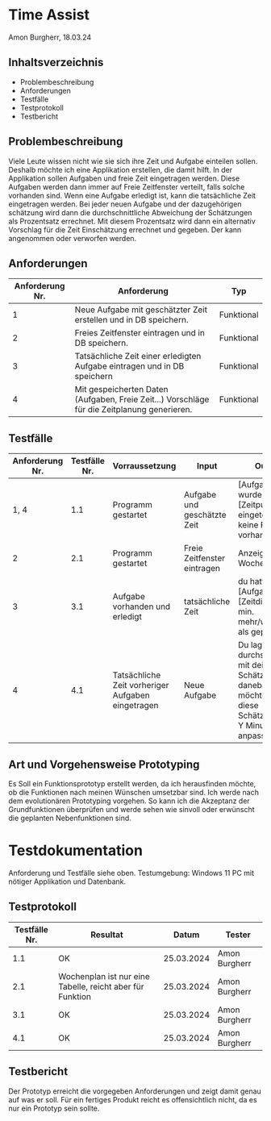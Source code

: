 # Time Assist
Amon Burgherr, 18.03.24
## Inhaltsverzeichnis
- Problembeschreibung
- Anforderungen
- Testfälle
- Testprotokoll
- Testbericht

## Problembeschreibung
Viele Leute wissen nicht wie sie sich ihre Zeit und Aufgabe einteilen sollen. Deshalb möchte ich eine Applikation erstellen, die damit hilft. In der Applikation sollen Aufgaben und freie Zeit eingetragen werden. Diese Aufgaben werden dann immer auf Freie Zeitfenster verteilt, falls solche vorhanden sind. Wenn eine Aufgabe erledigt ist, kann die tatsächliche Zeit eingetragen werden. Bei jeder neuen Aufgabe und der dazugehörigen schätzung wird dann die durchschnittliche Abweichung der Schätzungen als Prozentsatz errechnet. Mit diesem Prozentsatz wird dann ein alternativ Vorschlag für die Zeit Einschätzung errechnet und gegeben. Der kann angenommen oder verworfen werden.

## Anforderungen
 Anforderung Nr. | Anforderung | Typ
-------- | -------- | --------
 1 | Neue Aufgabe mit geschätzter Zeit erstellen und in DB speichern.   | Funktional
 2 | Freies Zeitfenster eintragen und in DB speichern.   | Funktional
 3 | Tatsächliche Zeit einer erledigten Aufgabe eintragen und in DB speichern   | Funktional
 4 | Mit gespeicherten Daten (Aufgaben, Freie Zeit...) Vorschläge für die Zeitplanung generieren. | Funktional

## Testfälle
Anforderung Nr. | Testfälle Nr. | Vorraussetzung | Input | Output
-------- | -------- | --------|-------- | --------
1, 4 | 1.1 | Programm gestartet | Aufgabe und geschätzte Zeit | [Aufgabe] wurde am [Zeitpunkt] eingeteilt / keine Freie Zeit vorhanden
2 | 2.1 | Programm gestartet | Freie Zeitfenster eintragen | Anzeige im Wochenplan
3 | 3.1 | Aufgabe vorhanden und erledigt | tatsächliche Zeit | du hattest für [Aufgabe] [Zeitdifferenz] min. mehr/weniger als geplant.
4 | 4.1 | Tatsächliche Zeit vorheriger Aufgaben eingetragen | Neue Aufgabe | Du lagst durchschnittlich mit deiner Schätzung X % daneben, möchtest du diese Schätzung auf Y Minuten anpassen

## Art und Vorgehensweise Prototyping
Es Soll ein Funktionsprototyp erstellt werden, da ich herausfinden möchte, ob die Funktionen nach meinen Wünschen umsetzbar sind.
Ich werde nach dem evolutionären Prototyping vorgehen. So kann ich die Akzeptanz der Grundfunktionen überprüfen und werde sehen wie sinvoll oder erwünscht die geplanten Nebenfunktionen sind.

# Testdokumentation
Anforderung und Testfälle siehe oben.
Testumgebung: Windows 11 PC mit nötiger Applikation und Datenbank.

## Testprotokoll

Testfälle Nr. | Resultat | Datum | Tester 
-------- | -------- | --------|-------- 
1.1 | OK | 25.03.2024 | Amon Burgherr 
2.1 | Wochenplan ist nur eine Tabelle, reicht aber für Funktion | 25.03.2024 | Amon Burgherr 
3.1 | OK | 25.03.2024 | Amon Burgherr 
4.1 | OK | 25.03.2024 | Amon Burgherr

## Testbericht
Der Prototyp erreicht die vorgegeben Anforderungen und zeigt damit genau auf was er soll. Für ein fertiges Produkt reicht es offensichtlich nicht, da es nur ein Prototyp sein sollte.
